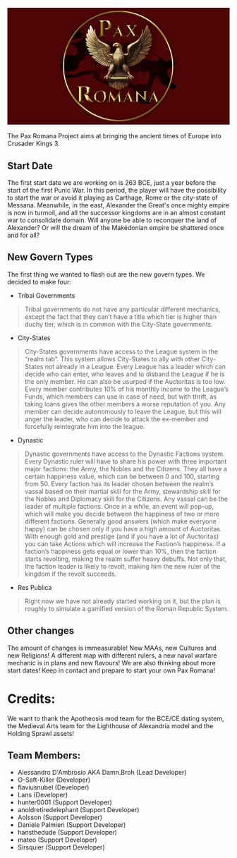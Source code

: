![Pax Romana Long Logo!](thumbnail_wide.png)

The Pax Romana Project aims at bringing the ancient times of Europe into Crusader Kings 3.

## Start Date
The first start date we are working on is 263 BCE, just a year before the start of the first Punic War. In this period, the player will have the possibility to start the war or avoid it playing as Carthage, Rome or the city-state of Messana. Meanwhile, in the east, Alexander the Great's once mighty empire is now in turmoil, and all the successor kingdoms are in an almost constant war to consolidate domain. Will anyone be able to reconquer the land of Alexander? Or will the dream of the Makédonian empire be shattered once and for all?

## New Govern Types
The first thing we wanted to flash out are the new govern types. We decided to make four:
- Tribal Governments
> Tribal governments do not have any particular different mechanics, except the fact that they can’t have a title which tier is higher than duchy tier, which is in common with the City-State governments.

- City-States
> City-States governments have access to the League system in the “realm tab”. This system allows City-States to ally with other City-States not already in a League. Every League has a leader which can decide who can enter, who leaves and to disband the League if he is the only member. He can also be usurped if the Auctoritas is too low.
> Every member contributes 10% of his monthly income to the League’s Funds, which members can use in case of need, but with thrift, as taking loans gives the other members a worse reputation of you.
> Any member can decide autonomously to leave the League, but this will anger the leader, who can decide to attack the ex-member and forcefully reintegrate him into the league. 

- Dynastic
> Dynastic governments have access to the Dynastic Factions system. Every Dynastic ruler will have to share his power with three important major factions: the Army, the Nobles and the Citizens. They all have a certain happiness value, which can be between 0 and 100, starting from 50.
> Every faction has its leader chosen between the realm’s vassal based on their martial skill for the Army, stewardship skill for the Nobles and Diplomacy skill for the Citizens. Any vassal can be the leader of multiple factions.
> Once in a while, an event will pop-up, which will make you decide between the happiness of two or more different factions. Generally good answers (which make everyone happy) can be chosen only if you have a high amount of Auctoritas.
> With enough gold and prestige (and if you have a lot of Auctoritas) you can take Actions which will increase the Faction’s happiness. 
> If a faction’s happiness gets equal or lower than 10%, then the faction starts revolting, making the realm suffer heavy debuffs. Not only that, the faction leader is likely to revolt, making him the new ruler of the kingdom if the revolt succeeds.

- Res Publica
> Right now we have not already started working on it, but the plan is roughly to simulate a gamified version of the Roman Republic System.

## Other changes
The amount of changes is immeasurable! New MAAs, new Cultures and new Religions! A different map with different rulers, a new naval warfare mechanic is in plans and new flavours! We are also thinking about more start dates!
Keep in contact and prepare to start your own Pax Romana!


# Credits:
We want to thank the Apotheosis mod team for the BCE/CE dating system, the Medieval Arts team for the Lighthouse of Alexandria model and the Holding Sprawl assets!
## Team Members:
- Alessandro D'Ambrosio AKA Damn.Broh (Lead Developer)
- O-Saft-Killer (Developer)
- flaviusnubel (Developer)
- Lans (Developer)
- hunter0001 (Support Developer)
- anoldretiredelephant (Support Developer)
- Aolsson (Support Developer)
- Daniele Palmieri (Support Developer)
- hansthedude (Support Developer)
- mateo (Support Developer)
- Sirsquier (Support Developer)